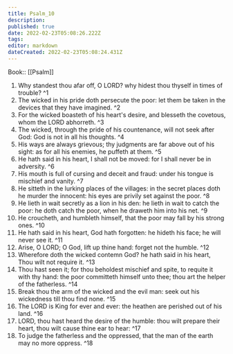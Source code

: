 ```yaml
---
title: Psalm_10
description: 
published: true
date: 2022-02-23T05:08:26.222Z
tags: 
editor: markdown
dateCreated: 2022-02-23T05:08:24.431Z
---
```


 Book:: [[Psalm]]
 1. Why standest thou afar off, O LORD? why hidest thou thyself in times of trouble? ^1
 2. The wicked in his pride doth persecute the poor: let them be taken in the devices that they have imagined. ^2
 3. For the wicked boasteth of his heart's desire, and blesseth the covetous, whom the LORD abhorreth. ^3
 4. The wicked, through the pride of his countenance, will not seek after God: God is not in all his thoughts. ^4
 5. His ways are always grievous; thy judgments are far above out of his sight: as for all his enemies, he puffeth at them. ^5
 6. He hath said in his heart, I shall not be moved: for I shall never be in adversity. ^6
 7. His mouth is full of cursing and deceit and fraud: under his tongue is mischief and vanity. ^7
 8. He sitteth in the lurking places of the villages: in the secret places doth he murder the innocent: his eyes are privily set against the poor. ^8
 9. He lieth in wait secretly as a lion in his den: he lieth in wait to catch the poor: he doth catch the poor, when he draweth him into his net. ^9
 10. He croucheth, and humbleth himself, that the poor may fall by his strong ones. ^10
 11. He hath said in his heart, God hath forgotten: he hideth his face; he will never see it. ^11
 12. Arise, O LORD; O God, lift up thine hand: forget not the humble. ^12
 13. Wherefore doth the wicked contemn God? he hath said in his heart, Thou wilt not require it. ^13
 14. Thou hast seen it; for thou beholdest mischief and spite, to requite it with thy hand: the poor committeth himself unto thee; thou art the helper of the fatherless. ^14
 15. Break thou the arm of the wicked and the evil man: seek out his wickedness till thou find none. ^15
 16. The LORD is King for ever and ever: the heathen are perished out of his land. ^16
 17. LORD, thou hast heard the desire of the humble: thou wilt prepare their heart, thou wilt cause thine ear to hear: ^17
 18. To judge the fatherless and the oppressed, that the man of the earth may no more oppress. ^18
